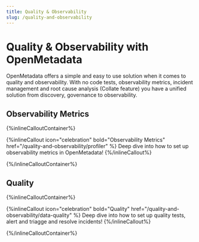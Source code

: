 ```yaml
---
title: Quality & Observability
slug: /quality-and-observability
---
```


# Quality & Observability with OpenMetadata

OpenMetadata offers a simple and easy to use solution when it comes to quality and observability. With no code tests, observability metrics, incident management and root cause analysis (Collate feature) you have a unified solution from discovery, governance to observability.

## Observability Metrics

{%inlineCalloutContainer%}

{%inlineCallout
    icon="celebration"
    bold="Observability Metrics"
    href="/quality-and-observability/profiler" %}
Deep dive into how to set up observability metrics in OpenMetadata!
{%/inlineCallout%}

{%/inlineCalloutContainer%}

## Quality

{%inlineCalloutContainer%}

{%inlineCallout
    icon="celebration"
    bold="Quality"
    href="/quality-and-observability/data-quality" %}
Deep dive into how to set up quality tests, alert and triagge and resolve incidents!
{%/inlineCallout%}

{%/inlineCalloutContainer%}